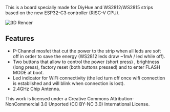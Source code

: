  This is a board specially made for DiyHue and WS2812/WS2815 strips based on the new ESP32-C3 controller (RISC-V CPU). 
 
 ![3D Rencer](https://raw.githubusercontent.com/diyhue/Lights/master/ESP32/ESP-C3_Controller_Board/3D_render.png)
## Features
 - P-Channel mosfet that cut the power to the strip when all leds are soft off in order to save the energy (WS2812 leds draw ~1mA / led while off).
 - Two buttons that allow to control the power (short press) , brightness (long press), factory reset (both buttons pressed) and to enter FLASH MODE at boot.
 - Led indicator for WiFi connectivity (the led turn off once wifi connection is established and will blink when connection is lost).
 - 2.4GHz Chip Antenna.
 
This work is licensed under a Creative Commons Attribution-NonCommercial 3.0 Unported (CC BY-NC 3.0) International License.
